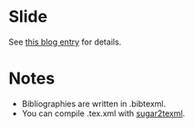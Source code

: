# Slide
See [this blog entry](http://saireya.hateblo.jp/entry/class/programming) for details.

# Notes
- Bibliographies are written in .bibtexml.
- You can compile .tex.xml with [sugar2texml](https://bitbucket.org/saireya/sugar2texml).
